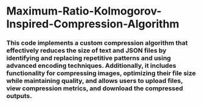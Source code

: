 # Maximum-Ratio-Kolmogorov-Inspired-Compression-Algorithm

### This code implements a custom compression algorithm that effectively reduces the size of text and JSON files by identifying and replacing repetitive patterns and using advanced encoding techniques. Additionally, it includes functionality for compressing images, optimizing their file size while maintaining quality, and allows users to upload files, view compression metrics, and download the compressed outputs.
